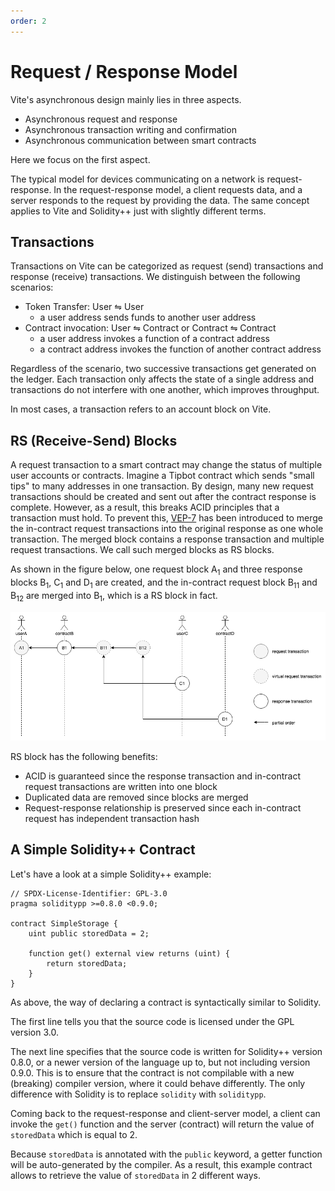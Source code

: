 ```yaml
---
order: 2
---
```


# Request / Response Model

Vite's asynchronous design mainly lies in three aspects.

- Asynchronous request and response
- Asynchronous transaction writing and confirmation
- Asynchronous communication between smart contracts

Here we focus on the first aspect.

The typical model for devices communicating on a network is request-response. In the request-response model, a client requests data, and a server responds to the request by providing the data. The same concept applies to Vite and Solidity++ just with slightly different terms.

## Transactions

Transactions on Vite can be categorized as request (send) transactions and response (receive) transactions. We distinguish between the following scenarios:

- Token Transfer: User ⇋ User
  - a user address sends funds to another user address
- Contract invocation: User ⇋ Contract or Contract ⇋ Contract
  - a user address invokes a function of a contract address
  - a contract address invokes the function of another contract address

Regardless of the scenario, two successive transactions get generated on the ledger. Each transaction only affects the state of a single address and transactions do not interfere with one another, which improves throughput.

In most cases, a transaction refers to an account block on Vite.

## RS (Receive-Send) Blocks

A request transaction to a smart contract may change the status of multiple user accounts or contracts. Imagine a Tipbot contract which sends "small tips" to many addresses in one transaction. By design, many new request transactions should be created and sent out after the contract response is complete. However, as a result, this breaks ACID principles that a transaction must hold. To prevent this, [VEP-7](https://docs.vite.org/vite-docs/vep/vep-7.html) has been introduced to merge the in-contract request transactions into the original response as one whole transaction. The merged block contains a response transaction and multiple request transactions. We call such merged blocks as RS blocks.

As shown in the figure below, one request block A<sub>1</sub> and three response blocks B<sub>1</sub>, C<sub>1</sub> and D<sub>1</sub> are created, and the in-contract request block B<sub>11</sub> and B<sub>12</sub> are merged into B<sub>1</sub>, which is a RS block in fact.

![VEP7 after](./assets/request-response-model.png)

RS block has the following benefits:

* ACID is guaranteed since the response transaction and in-contract request transactions are written into one block
* Duplicated data are removed since blocks are merged
* Request-response relationship is preserved since each in-contract request has independent transaction hash

## A Simple Solidity++ Contract

Let's have a look at a simple Solidity++ example:

```solidity
// SPDX-License-Identifier: GPL-3.0
pragma soliditypp >=0.8.0 <0.9.0;

contract SimpleStorage {
    uint public storedData = 2;

    function get() external view returns (uint) {
        return storedData;
    }
}
```

As above, the way of declaring a contract is syntactically similar to Solidity.

The first line tells you that the source code is licensed under the GPL version 3.0.

The next line specifies that the source code is written for Solidity++ version 0.8.0, or a newer version of the language up to, but not including version 0.9.0. This is to ensure that the contract is not compilable with a new (breaking) compiler version, where it could behave differently.
The only difference with Solidity is to replace `solidity` with `soliditypp`.

Coming back to the request-response and client-server model, a client can invoke the `get()` function and the server (contract) will return the value of `storedData` which is equal to 2.

Because `storedData` is annotated with the `public` keyword, a getter function will be auto-generated by the compiler. As a result, this example contract allows to retrieve the value of `storedData` in 2 different ways.
